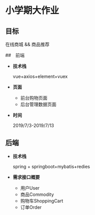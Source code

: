 # 小学期大作业

## 目标

在线商城 && 商品推荐

##　前端

- **技术栈**

  vue+axios+element+vuex

- **页面**

  - 前台购物页面
  - 后台管理数据页面

- **时间**

  2019/7/3-2019/7/13

## 后端

- **技术栈**

  spring + springboot+mybatis+redies

- **需求接口概要**

  - 用户User
  - 商品Commodity
  - 购物车ShoppingCart
  - 订单Order
  
    